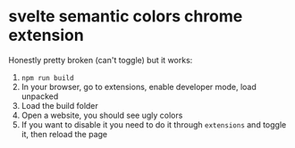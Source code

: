 # svelte semantic colors chrome extension

Honestly pretty broken (can't toggle) but it works:

1. `npm run build`
1. In your browser, go to extensions, enable developer mode, load unpacked
1. Load the build folder
1. Open a website, you should see ugly colors
1. If you want to disable it you need to do it through `extensions` and toggle it, then reload the page
